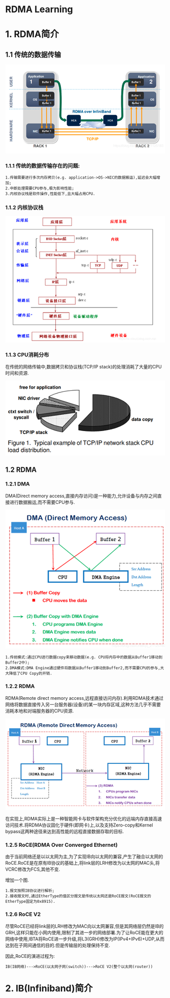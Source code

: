 # RDMA Learning

# 1. RDMA简介

## 1.1 传统的数据传输

![](images/data_transfer_by_nic_stack.png)

### 1.1.1 传统的数据传输存在的问题:

```
1.传输需要进行多次内存拷贝(e.g. application->OS->NIC的数据搬运),延迟会大幅增加;
2.中断处理需要CPU参与,极为影响性能;
3.内核协议栈是软件操作,性能低下,且大幅占用CPU.
```

### 1.1.2 内核协议栈

![](images/data_transfer_kernel_protocol_stack.png)

### 1.1.3 CPU消耗分布

在传统的网络传输中,数据拷贝和协议栈(TCP/IP stack)的处理消耗了大量的CPU时间和资源.

![](images/cpu_consumption_by_network.png)

## 1.2 RDMA

### 1.2.1 DMA

DMA(Direct memory access,直接内存访问)是一种能力,允许设备与内存之间直接进行数据搬运,而不需要CPU参与.

![](images/dma_transfer_data.png)

```
1.传统模式:通过CPU进行数据copy来移动数据(e.g. CPU将内存中的数据从Buffer1移动到Buffer2中);
2.DMA模式:DMA Engine通过硬件将数据从Buffer1移动到Buffer2,而不需要CPU的参与,大大降低了CPU Copy的开销.
```

### 1.2.2 RDMA

RDMA(Remote direct memory access,远程直接访问内存).利用RDMA技术通过网络将数据直接传入另一台服务器(设备)的某一块内存区域,这种方法几乎不需要消耗本地和对端服务器的CPU资源.

![](images/rdma_flow.png)

在实现上,RDMA实际上是一种智能网卡与软件架构充分优化的远端内存直接高速访问技术.将RDMA协议固化于硬件(即网卡)上,以及支持Zero-copy和Kernel bypass这两种途径来达到高性能的远程直接数据存取的目标.

### 1.2.5 RoCE(RDMA Over Converged Ethernet)

由于当前网络还是以以太网为主,为了实现IB向以太网的兼容,产生了融合以太网的RoCE.RoCE是在原有IB协议的基础上,将link层的LRH修改为以太网的MAC头,将VCRC修改为FCS,其他不变.

增加一个图.

```
1.报文按照IB协议进行解析;
2.接收报文时,通过EtherType的值区分报文是传统以太网还是RoCE报文(RoCE报文的EtherType固定为0x8915).
```

### 1.2.6 RoCE V2

尽管RoCE已经将link层的LRH修改为MAC向以太网兼容,但是其网络层仍然是IB的GRH,这样只能在小网内使用,限制了其进一步的网络部署.为了让RoCE能在更大的网络中使用,IBTA将RoCE进一步升级,将L3(GRH)修改为IP(IPv4+IPv6)+UDP,从而达到在子网间通信的目的.但是传输层的处理保持不变.

因此,RoCE的演进过程为:

```
IB(IB网络)--->RoCE(以太网子网(switch))--->RoCE V2(整个以太网(router))
```

# 2. IB(Infiniband)简介

